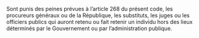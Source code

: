 Sont punis des peines prévues à l’article 268 du présent code, les procureurs généraux ou de la République, les substituts, les juges ou les officiers publics qui auront retenu ou fait retenir un individu hors des lieux déterminés par le Gouvernement ou par l’administration publique.